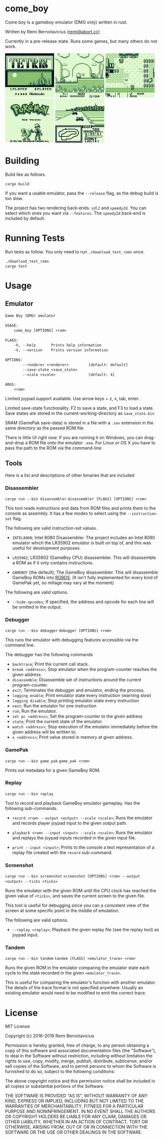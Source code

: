 # come_boy

Come boy is a gameboy emulator (DMG only) written in rust.

Written by Remi Bernotavicius (remi@abort.cc)

Currently in a pre-release state.  Runs some games, but many others do not work.

![tetris](/library/test/expectations/tetris/10000000.bmp?raw=true "Tetris")
![kirby](/library/test/expectations/kirby_dream_land/50000000_replay1.bmp?raw=true "Kirby")
![zelda](/library/test/expectations/zelda/200000000_replay1.bmp?raw=true "Zelda")
![pokemon_red](/library/test/expectations/pokemon_red/100000000.bmp?raw=true "Pokemon Red")
![f1race](/library/test/expectations/f1race/80000000.bmp?raw=true "F-1 Race")

# Building
Build like as follows.

    cargo build

If you want a usable emulator, pass the `--release` flag, as the debug build is
too slow.

The project has two rendering back-ends. `sdl2` and `speedy2d`. You can select
which ones you want via `--features`. The `speedy2d` back-end is included by
default.

# Running Tests
Run tests as follow. You only need to run `./download_test_roms` once.

    ./download_test_roms
    cargo test

# Usage

## Emulator
```
Game Boy (DMG) emulator

USAGE:
    come_boy [OPTIONS] <rom>

FLAGS:
    -h, --help       Prints help information
    -V, --version    Prints version information

OPTIONS:
        --renderer <renderer>         [default: default]
        --save-state <save_state>
        --scale <scale>               [default: 4]

ARGS:
    <rom>
```

Limited joypad support available. Use arrow keys + z, x, tab, enter.

Limited save-state functionality. F2 to save a state, and F3 to load a state.
Save states are stored in the current-working-directory as `save_state.bin`

SRAM (GamePak save-data) is stored in a file with a `.sav` extension in the same
directory as the passed ROM file.

There is little UI right now. If you are running it on Windows, you can
drag-and-drop a ROM file onto the emulator `.exe`. For Linux or OS X you have to
pass the path to the ROM via the command-line

## Tools

Here is a list and descriptions of other binaries that are included

### Disassembler

`cargo run --bin disassembler`
`disassembler [FLAGS] [OPTIONS] <rom>`

This tool reads instructions and data from ROM files and prints them to the
console as assembly. It has a few modes to select using the `--instruction-set`
flag.

The following are valid instruction-set values.

- `INTEL8080`; Intel 8080 Disassembler. The project includes an Intel 8080
emulator which the LR35902 emulator is built on top of, and this was useful for
development purposes.

- `LR35902`; LR35902 (GameBoy CPU) disassembler. This will disassemble a ROM as
if it only contains instructions.

- `GAMEBOY` (the default); The GameBoy disassembler. This will disassemble
  GameBoy ROMs into [RGBDS](https://rgbds.gbdev.io/). (It isn't fully
implemented for every kind of GamePak yet, so millage may vary at the moment)

The following are valid options.

- `--hide-opcodes`; If specified, the address and opcode for each line will be
  omitted in the output.

### Debugger

`cargo run --bin debugger`
`debugger [OPTIONS] <rom>`

This runs the emulator with debugging features accessible via the command line.

The debugger has the following commands

- `backtrace`; Print the current call stack.
- `break <address>`; Stop emulator when the program-counter reaches the given
  address
- `disassemble`; Disassemble set of instructions around the current
  program-counter.
- `exit`; Terminates the debugger and emulator, ending the process.
- `logging enable`; Print emulator state every instruction (warning slow)
- `logging disable`; Stop printing emulator state every instruction
- `next`; Run the emulator for one instruction
- `run`; Run the emulator.
- `set pc <address>`; Set the program-counter to the given address
- `state`; Print the current state of the emulator.
- `watch <address>`; Stop execution of the emulator immediately before the given
  address will be written to.
- `x <address>`; Print value stored in memory at given address.

### GamePak

`cargo run --bin game_pak`
`game_pak <rom>`

Prints out metadata for a given GameBoy ROM.


### Replay

`cargo run --bin replay`

Tool to record and playback GameBoy emulator gameplay. Has the following
sub-commands.

- `record <rom> --output <output> --scale <scale>`; Runs the emulator and
  records player joypad input to the given output path.

- `playback <rom> --input <input> --scale <scale>`; Runs the emulator and
  replays the joypad inputs recorded in the given input file.

- `print --input <input>`; Prints to the console a text representation of a
  replay file created with the `record` sub-command.

### Screenshot

`cargo run --bin screenshot`
`screenshot [OPTIONS] <rom> --output <output> --ticks <ticks>`

Runs the emulator with the given ROM until the CPU clock has reached the given
value of `<ticks>`, and saves the current screen to the given file.

This tool is useful for debugging since you can a consistent view of the screen
at some specific point in the middle of emulation.

The following are valid options.

- `--replay <replay>`; Playback the given replay file (see the replay tool) as
  joypad input.

### Tandem

`cargo run --bin tandem`
`tandem [FLAGS] <emulator_trace> <rom>`

Runs the given ROM in the emulator comparing the emulator state each cycle to
the state recorded in the given `<emulator_trace>`.

This is useful for comparing the emulator's function with another emulator. The
details of the trace format is not specified anywhere. Usually an existing
emulator would need to be modified to emit the correct trace.

# License
MIT License

Copyright (c) 2016-2019 Remi Bernotavicius

Permission is hereby granted, free of charge, to any person obtaining a copy
of this software and associated documentation files (the "Software"), to deal
in the Software without restriction, including without limitation the rights
to use, copy, modify, merge, publish, distribute, sublicense, and/or sell
copies of the Software, and to permit persons to whom the Software is
furnished to do so, subject to the following conditions:

The above copyright notice and this permission notice shall be included in all
copies or substantial portions of the Software.

THE SOFTWARE IS PROVIDED "AS IS", WITHOUT WARRANTY OF ANY KIND, EXPRESS OR
IMPLIED, INCLUDING BUT NOT LIMITED TO THE WARRANTIES OF MERCHANTABILITY,
FITNESS FOR A PARTICULAR PURPOSE AND NONINFRINGEMENT. IN NO EVENT SHALL THE
AUTHORS OR COPYRIGHT HOLDERS BE LIABLE FOR ANY CLAIM, DAMAGES OR OTHER
LIABILITY, WHETHER IN AN ACTION OF CONTRACT, TORT OR OTHERWISE, ARISING FROM,
OUT OF OR IN CONNECTION WITH THE SOFTWARE OR THE USE OR OTHER DEALINGS IN THE
SOFTWARE.
